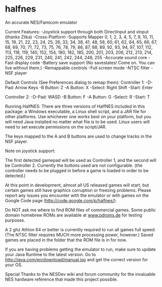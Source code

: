 halfnes
=======

An accurate NES/Famicom emulator

Current Features:
 -Joystick support through both DirectInput and xInput (thanks Zlika) 
 -Cross-Platform
 -Supports Mapper 0, 1, 2, 3, 4, 5, 7, 9, 10, 11, 15, 19, 21, 22, 23, 24, 25, 26,
 33, 34, 38, 41, 48, 58, 60, 61, 62, 64, 65, 66, 67, 68, 69, 70, 71, 72, 73, 75,
 76, 78, 79, 86, 87, 88, 89, 92, 93, 94, 97, 107, 112, 113, 118, 119, 140, 152,
 154, 180, 182, 185, 200, 201, 203, 206, 212, 213, 214, 225, 226, 229, 231,
 240, 241, 242, 244, 246, 255
 -Accurate sound core
 -Fast display code
 -Battery save support (No savestates! Come on. You can live without them.)
 -Remappable controls
 -Full screen mode 
 -NTSC filter
 -NSF player

Default Controls (See Preferences dialog to remap them): 
Controller 1:
 -D-Pad: Arrow Keys
 -B Button: Z
 -A Button: X
 -Select: Right Shift
 -Start: Enter 

Controller 2:
 -D-Pad: WASD
 -B Button: F
 -A Button: G
 -Select: R
 -Start: T 
 
Running HalfNES:
There are three versions of HalfNES included in this package: a Windows
executable, a Linux shell script, and a JAR file for other platforms.
Use whichever one works best on your platform, but you will need
Java installed no matter what file is to be used.
Linux users will need to set execute permissions on the script/JAR.

The keys mapped to the A and B buttons are used to change tracks in the NSF player.

Note on joystick support: 

The first detected gamepad will be used as Controller 1, and the second 
will be Controller 2. Currently the buttons used are not configurable. 
(the controller needs to be plugged in before a game is loaded in order to be detected.)

At this point in 
development, almost all US released games will start, but certain games 
still have graphics corruption or freezing problems. Please report any 
issues you encounter with the emulator or with games on the Google Code 
page (http://code.google.com/p/halfnes/). 

Do NOT ask me where to find ROM files of commercial games. Some public 
domain homebrew ROMs are available at www.pdroms.de for testing 
purposes. 

A 2 ghz Athlon 64 or better is currently required to run all games full 
speed. (The NTSC filter requires MUCH more processing power, however.)
Saved games are placed in the folder that the ROM file is in for 
now. 

If you are having problems getting the emulator to run, make sure to 
update your Java Runtime to the latest version. Go to 
http://java.com/en/download/manual.jsp and get the correct version for 
your OS. 

Special Thanks to the NESDev wiki and forum community for the invaluable 
NES hardware reference that made this project possible. 
